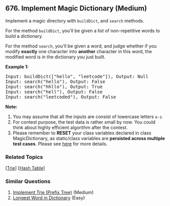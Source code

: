 <!--|This file generated by command(leetcode description); DO NOT EDIT.    |-->
<!--+----------------------------------------------------------------------+-->
<!--|@author    Openset <openset.wang@gmail.com>                           |-->
<!--|@link      https://github.com/openset                                 |-->
<!--|@home      https://github.com/openset/leetcode                        |-->
<!--+----------------------------------------------------------------------+-->

## 676. Implement Magic Dictionary (Medium)

<p>
Implement a magic directory with <code>buildDict</code>, and <code>search</code> methods.
</p>

<p>
For the method <code>buildDict</code>, you'll be given a list of non-repetitive words to build a dictionary.
</p>

<p>
For the method <code>search</code>, you'll be given a word, and judge whether if you modify <b>exactly</b> one character into <b>another</b> character in this word, the modified word is in the dictionary you just built.
</p>

<p><b>Example 1:</b><br />
<pre>
Input: buildDict(["hello", "leetcode"]), Output: Null
Input: search("hello"), Output: False
Input: search("hhllo"), Output: True
Input: search("hell"), Output: False
Input: search("leetcoded"), Output: False
</pre>
</p>

<p><b>Note:</b><br>
<ol>
<li>You may assume that all the inputs are consist of lowercase letters <code>a-z</code>.</li>
<li>For contest purpose, the test data is rather small by now. You could think about highly efficient algorithm after the contest.</li>
<li>Please remember to <b>RESET</b> your class variables declared in class MagicDictionary, as static/class variables are <b>persisted across multiple test cases</b>. Please see <a href="https://leetcode.com/faq/#different-output">here</a> for more details.</li>
</ol>
</p>

### Related Topics
[[Trie](https://github.com/openset/leetcode/tree/master/tag/trie/README.md)]
[[Hash Table](https://github.com/openset/leetcode/tree/master/tag/hash-table/README.md)]

### Similar Questions
  1. [Implement Trie (Prefix Tree)](https://github.com/openset/leetcode/tree/master/problems/implement-trie-prefix-tree) (Medium)
  1. [Longest Word in Dictionary](https://github.com/openset/leetcode/tree/master/problems/longest-word-in-dictionary) (Easy)
